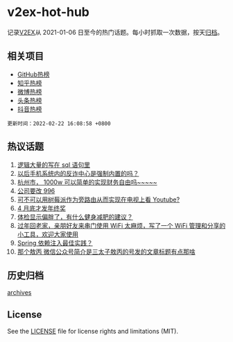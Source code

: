 # v2ex-hot-hub

 记录[V2EX](https://www.v2ex.com/)从 2021-01-06 日至今的热门话题。每小时抓取一次数据，按天[归档](archives)。
 
 ## 相关项目

- [GitHub热榜](https://github.com/lonnyzhang423/github-hot-hub)
- [知乎热榜](https://github.com/lonnyzhang423/zhihu-hot-hub)
- [微博热榜](https://github.com/lonnyzhang423/weibo-hot-hub)
- [头条热榜](https://github.com/lonnyzhang423/toutiao-hot-hub)
- [抖音热榜](https://github.com/lonnyzhang423/douyin-hot-hub)


 `更新时间：2022-02-22 16:08:58 +0800`

## 热议话题

1. [逻辑大量的写在 sql 语句里](https://www.v2ex.com/t/835439)
1. [以后手机系统内的反诈中心是强制内置的吗？](https://www.v2ex.com/t/835486)
1. [杭州市， 1000w 可以简单的实现财务自由吗~~~~~](https://www.v2ex.com/t/835476)
1. [公司要改 996](https://www.v2ex.com/t/835444)
1. [可不可以用树莓派作为旁路由从而实现在电视上看 Youtube?](https://www.v2ex.com/t/835585)
1. [4 月底才发年终奖](https://www.v2ex.com/t/835572)
1. [体检显示偏胖了，有什么健身减肥的建议？](https://www.v2ex.com/t/835579)
1. [过年回老家，亲朋好友来串门使用 WiFi 太麻烦，写了一个 WiFi 管理和分享的小工具，欢迎大家使用](https://www.v2ex.com/t/835565)
1. [Spring 依赖注入最佳实践？](https://www.v2ex.com/t/835484)
1. [那个敖丙 微信公众号简介是三太子敖丙的号发的文章标题有点那啥](https://www.v2ex.com/t/835651)

## 历史归档

[archives](archives)

## License

See the [LICENSE](LICENSE) file for license rights and limitations (MIT).

